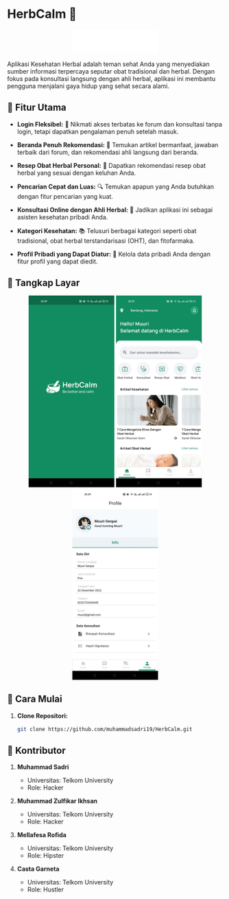 # HerbCalm 🌿

<p align="center">
  <img src="assets/images/logo/logo.png" alt="App Logo" width="200" />
</p>

Aplikasi Kesehatan Herbal adalah teman sehat Anda yang menyediakan sumber informasi terpercaya seputar obat tradisional dan herbal. Dengan fokus pada konsultasi langsung dengan ahli herbal, aplikasi ini membantu pengguna menjalani gaya hidup yang sehat secara alami.

## 🌟 Fitur Utama

- **Login Fleksibel:** 🚪 Nikmati akses terbatas ke forum dan konsultasi tanpa login, tetapi dapatkan pengalaman penuh setelah masuk.

- **Beranda Penuh Rekomendasi:** 🏡 Temukan artikel bermanfaat, jawaban terbaik dari forum, dan rekomendasi ahli langsung dari beranda.

- **Resep Obat Herbal Personal:** 🌱 Dapatkan rekomendasi resep obat herbal yang sesuai dengan keluhan Anda.

- **Pencarian Cepat dan Luas:** 🔍 Temukan apapun yang Anda butuhkan dengan fitur pencarian yang kuat.

- **Konsultasi Online dengan Ahli Herbal:** 💬 Jadikan aplikasi ini sebagai asisten kesehatan pribadi Anda.

- **Kategori Kesehatan:** 📚 Telusuri berbagai kategori seperti obat tradisional, obat herbal terstandarisasi (OHT), dan fitofarmaka.

- **Profil Pribadi yang Dapat Diatur:** 👤 Kelola data pribadi Anda dengan fitur profil yang dapat diedit.

## 📱 Tangkap Layar

<p align="center">
  <img src="assets/images/screenshoot/1.jpg" alt="Screenshot 1" width="200" />
  <img src="assets/images/screenshoot/2.jpg" alt="Screenshot 2" width="200" />
  <img src="assets/images/screenshoot/3.jpg" alt="Screenshot 3" width="200" />
</p>


## 🚀 Cara Mulai

1. **Clone Repositori:**
   ```bash
   git clone https://github.com/muhammadsadri19/HerbCalm.git
   ```

## 🤝 Kontributor

1. **Muhammad Sadri**
   - Universitas: Telkom University
   - Role: Hacker

2. **Muhammad Zulfikar Ikhsan**
   - Universitas: Telkom University
   - Role: Hacker

3. **Mellafesa Rofida**
   - Universitas: Telkom University
   - Role: Hipster
   
4. **Casta Garneta**
   - Universitas: Telkom University
   - Role: Hustler